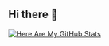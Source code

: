 ## Hi there 👋

<!--
**MichaelKazembe/MichaelKazembe** is a ✨ _special_ ✨ repository because its `README.md` (this file) appears on your GitHub profile.

Here are some ideas to get you started:

- 🔭 I’m currently working on ...
- 🌱 I’m currently learning ...
- 👯 I’m looking to collaborate on ...
- 🤔 I’m looking for help with ...
- 💬 Ask me about ...
- 📫 How to reach me: ...
- 😄 Pronouns: ...
- ⚡ Fun fact: ...
-->
[![Here Are My GitHub Stats](https://github-readme-stats.vercel.app/api?username=MichaelKazembe&show_icons=true&theme=dark)](https://github.com/MichaelKazembe/github-readme-stats)
